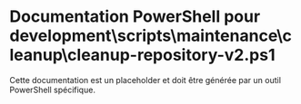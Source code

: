 # Documentation PowerShell pour development\scripts\maintenance\cleanup\cleanup-repository-v2.ps1

Cette documentation est un placeholder et doit être générée par un outil PowerShell spécifique.
